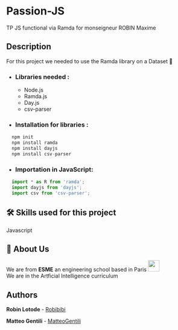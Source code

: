 # Passion-JS
TP JS functional via Ramda for monseigneur ROBIN Maxime

## Description
For this project we needed to use the Ramda library on a Dataset :floppy_disk:
* ### Libraries needed :
  * Node.js
  * Ramda.js
  * Day.js
  * csv-parser
* ### Installation for libraries :
```js
  npm init
  npm install ramda
  npm install dayjs
  npm install csv-parser
```
* ### Importation in JavaScript:
```js
  import * as R from 'ramda';
  import dayjs from 'dayjs';
  import csv from 'csv-parser';
```
## 🛠 Skills used for this project 
Javascript

## 🚀 About Us
We are from **ESME** an engineering school based in Paris 
<img src="https://www.esme.fr/wp-content/themes/esme-theme-v2/images/design/logo_esme.png"  width="30" height="30">  
We are in the Artficial Intelligence curriculum  



## Authors

**Robin Lotode** - [Robibibi](https://github.com/Robibibi)

**Matteo Gentili** - [MatteoGentili](https://github.com/MatteoGentili)
